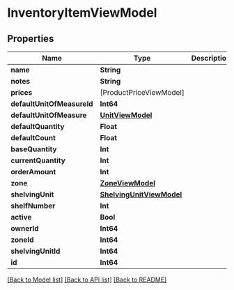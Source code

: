 # InventoryItemViewModel

## Properties
Name | Type | Description | Notes
------------ | ------------- | ------------- | -------------
**name** | **String** |  | [optional] 
**notes** | **String** |  | [optional] 
**prices** | [ProductPriceViewModel] |  | [optional] 
**defaultUnitOfMeasureId** | **Int64** |  | [optional] 
**defaultUnitOfMeasure** | [**UnitViewModel**](UnitViewModel.md) |  | [optional] 
**defaultQuantity** | **Float** |  | [optional] 
**defaultCount** | **Float** |  | [optional] 
**baseQuantity** | **Int** |  | [optional] 
**currentQuantity** | **Int** |  | [optional] 
**orderAmount** | **Int** |  | [optional] 
**zone** | [**ZoneViewModel**](ZoneViewModel.md) |  | [optional] 
**shelvingUnit** | [**ShelvingUnitViewModel**](ShelvingUnitViewModel.md) |  | [optional] 
**shelfNumber** | **Int** |  | [optional] 
**active** | **Bool** |  | [optional] 
**ownerId** | **Int64** |  | [optional] 
**zoneId** | **Int64** |  | [optional] 
**shelvingUnitId** | **Int64** |  | [optional] 
**id** | **Int64** |  | [optional] 

[[Back to Model list]](../README.md#documentation-for-models) [[Back to API list]](../README.md#documentation-for-api-endpoints) [[Back to README]](../README.md)



